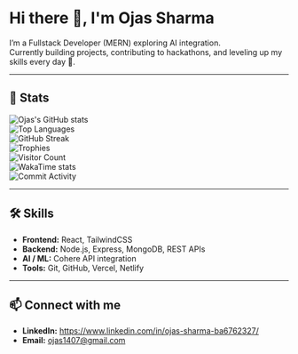 # Hi there 👋, I'm Ojas Sharma

I’m a Fullstack Developer (MERN) exploring AI integration.  
Currently building projects, contributing to hackathons, and leveling up my skills every day 🚀.

---

## 🚀 Stats

![Ojas's GitHub stats](https://github-readme-stats.vercel.app/api?username=OJASSharma1407&show_icons=true&theme=radical)  
![Top Languages](https://github-readme-stats.vercel.app/api/top-langs/?username=OJASSharma1407&layout=compact&theme=radical)  
![GitHub Streak](https://github-readme-streak-stats.herokuapp.com/?user=OJASSharma1407&theme=radical)  
![Trophies](https://github-profile-trophy.vercel.app/?username=OJASSharma1407&theme=radical)  
![Visitor Count](https://profile-counter.glitch.me/OJASSharma1407/count.svg)  
![WakaTime stats](https://github-readme-stats.vercel.app/api/wakatime?username=your-wakatime-username&theme=radical)  
![Commit Activity](https://github-readme-stats.vercel.app/api?username=OJASSharma1407&show_icons=true&theme=radical&count_private=true)

---

## 🛠️ Skills

- **Frontend:** React, TailwindCSS  
- **Backend:** Node.js, Express, MongoDB, REST APIs  
- **AI / ML:** Cohere API integration  
- **Tools:** Git, GitHub, Vercel, Netlify  

---

## 📫 Connect with me

 
- **LinkedIn:** https://www.linkedin.com/in/ojas-sharma-ba6762327/ 
- **Email:** ojas1407@gmail.com
